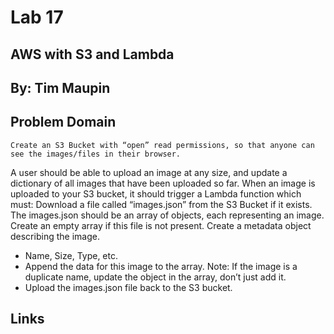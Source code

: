 # Lab 17

## AWS with S3 and Lambda

## By: Tim Maupin

## Problem Domain

    Create an S3 Bucket with “open” read permissions, so that anyone can see the images/files in their browser.
A user should be able to upload an image at any size, and update a dictionary of all images that have been uploaded so far.
When an image is uploaded to your S3 bucket, it should trigger a Lambda function which must:
Download a file called “images.json” from the S3 Bucket if it exists.
The images.json should be an array of objects, each representing an image. Create an empty array if this file is not present.
Create a metadata object describing the image.
- Name, Size, Type, etc.
- Append the data for this image to the array.
    Note: If the image is a duplicate name, update the object in the array, don’t just add it.
- Upload the images.json file back to the S3 bucket.

## Links 

